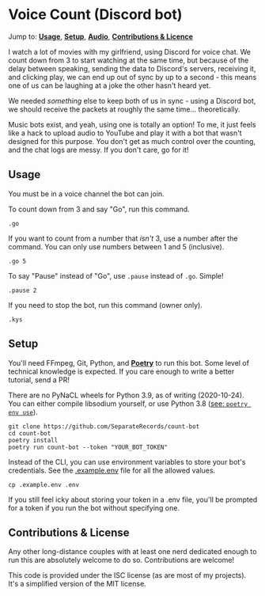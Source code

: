 # Voice Count (Discord bot)

Jump to: **[Usage]**, **[Setup]**, **[Audio]**, **[Contributions & Licence]**

[Usage]: #usage
[Setup]: #setup
[Audio]: #audio
[Contributions & Licence]: #contributions--license

I watch a lot of movies with my girlfriend, using Discord for voice chat. We
count down from 3 to start watching at the same time, but because of the delay
between speaking, sending the data to Discord's servers, receiving it, and
clicking play, we can end up out of sync by up to a second - this means one of
us can be laughing at a joke the other hasn't heard yet.

We needed *something* else to keep both of us in sync - using a Discord bot,
we should receive the packets at roughly the same time... theoretically.

Music bots exist, and yeah, using one is totally an option! To me, it just
feels like a hack to upload audio to YouTube and play it with a bot that wasn't
designed for this purpose. You don't get as much control over the counting,
and the chat logs are messy. If you don't care, go for it!

## Usage

You must be in a voice channel the bot can join.

To count down from 3 and say "Go", run this command.

```
.go
```

If you want to count from a number that *isn't* 3, use a number after the
command. You can only use numbers between 1 and 5 (inclusive).

```
.go 5
```

To say "Pause" instead of "Go", use `.pause` instead of `.go`. Simple!

```
.pause 2
```

If you need to stop the bot, run this command (owner only).

```
.kys
```

## Setup

You'll need FFmpeg, Git, Python, and **[Poetry]** to run this bot. Some level
of technical knowledge is expected. If you care enough to write a better
tutorial, send a PR!

There are no PyNaCL wheels for Python 3.9, as of writing (2020-10-24).
You can either compile libsodium yourself, or use Python 3.8
([see: `poetry env use`][env]).

[Poetry]: https://python-poetry.org/docs/#installation
[env]: https://python-poetry.org/docs/managing-environments/#switching-between-environments

```
git clone https://github.com/SeparateRecords/count-bot
cd count-bot
poetry install
poetry run count-bot --token "YOUR_BOT_TOKEN"
```

Instead of the CLI, you can use environment variables to store your bot's
credentials. See the [.example.env] file for all the allowed values.

[.example.env]: .example.env

```
cp .example.env .env
```

If you still feel icky about storing your token in a .env file, you'll be
prompted for a token if you run the bot without specifying one.

## Contributions & License

Any other long-distance couples with at least one nerd dedicated enough to run
this are absolutely welcome to do so. Contributions are welcome!

This code is provided under the ISC license (as are most of my projects). It's
a simplified version of the MIT license.
